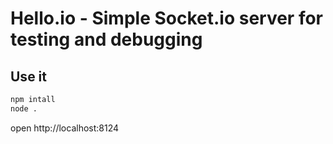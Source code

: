 Hello.io - Simple Socket.io server for testing and debugging
=======================================

Use it
----------------

```bash
npm intall
node .
```

open http://localhost:8124
